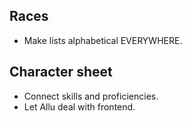 ## Races
- Make lists alphabetical EVERYWHERE.

## Character sheet
- Connect skills and proficiencies.
- Let Allu deal with frontend.